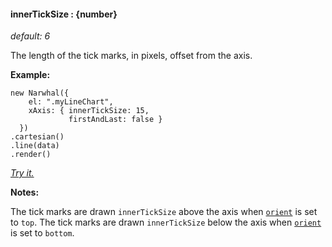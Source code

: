 #### **innerTickSize** : {number}

*default: 6* 

The length of the tick marks, in pixels, offset from the axis. 

**Example:**

	new Narwhal({
	    el: ".myLineChart",
	    xAxis: { innerTickSize: 15,
	    		 firstAndLast: false }
	  })
	.cartesian()
	.line(data)
	.render()

*[Try it.](http://jsfiddle.net/forio/LU6du/)*

**Notes:**

The tick marks are drawn `innerTickSize` above the axis when [`orient`](#config_config.xAxis.orient) is set to `top`. The tick marks are drawn `innerTickSize` below the axis when [`orient`](#config_config.xAxis.orient) is set to `bottom`.




